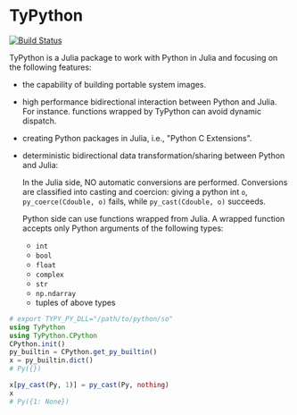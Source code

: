 # TyPython


[![Build Status](https://github.com/Suzhou-Tongyuan/jnumpy/actions/workflows/test.yml/badge.svg?branch=main
)](https://github.com/Suzhou-Tongyuan/jnumpy/actions/workflows/test.yml?query=branch%3Amain)

TyPython is a Julia package to work with Python in Julia and focusing on the following features:

- the capability of building portable system images.

- high performance bidirectional interaction between Python and Julia. For instance. functions wrapped by TyPython can avoid dynamic dispatch.

- creating Python packages in Julia, i.e., "Python C Extensions".

- deterministic bidirectional data transformation/sharing between Python and Julia:

    In the Julia side, NO automatic conversions are performed. Conversions are classified into casting and coercion: giving a python int `o`, `py_coerce(Cdouble, o)` fails, while `py_cast(Cdouble, o)` succeeds.

    Python side can use functions wrapped from Julia. A wrapped function accepts only Python arguments of the following types:

    - `int`
    - `bool`
    - `float`
    - `complex`
    - `str`
    - `np.ndarray`
    - tuples of above types



```julia
# export TYPY_PY_DLL="/path/to/python/so"
using TyPython
using TyPython.CPython
CPython.init()
py_builtin = CPython.get_py_builtin()
x = py_builtin.dict()
# Py({})

x[py_cast(Py, 1)] = py_cast(Py, nothing)
x
# Py({1: None})
```